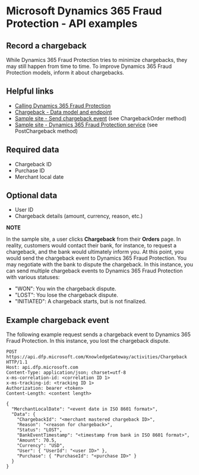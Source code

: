 # Microsoft Dynamics 365 Fraud Protection - API examples
## Record a chargeback

While Dynamics 365 Fraud Protection tries to minimize chargebacks, they may still happen from time to time. To improve Dynamics 365 Fraud Protection models, inform it about chargebacks.

## Helpful links
- [Calling Dynamics 365 Fraud Protection](./Authenticate&#32;and&#32;call&#32;Fraud&#32;Protection.md)
- [Chargeback - Data model and endpoint](https://apidocs.microsoft.com/services/dynamics365fraudprotection#/KnowledgeGatewayEvent/KnowledgeGatewayEventActivitiesChargebackPost)
- [Sample site - Send chargeback event](../src/Web/Controllers/OrderController.cs) (see ChargebackOrder method)
- [Sample site - Dynamics 365 Fraud Protection service](../src/Infrastructure/Services/FraudProtectionService.cs) (see PostChargeback method)

## Required data
- Chargeback ID
- Purchase ID
- Merchant local date

## Optional data
- User ID
- Chargeback details (amount, currency, reason, etc.)

**NOTE**

In the sample site, a user clicks **Chargeback** from their **Orders** page. In reality, customers would contact their bank, for instance, to request a chargeback, and the bank would ultimately inform you. At this point, you would send the chargeback event to Dynamics 365 Fraud Protection. You may negotiate with the bank to dispute the chargeback. In this instance, you can send multiple chargeback events to Dynamics 365 Fraud Protection with various statuses:
- "WON": You win the chargeback dispute.
- "LOST": You lose the chargeback dispute.
- "INITIATED": A chargeback starts, but is not finalized.

## Example chargeback event
The following example request sends a chargeback event to Dynamics 365 Fraud Protection. In this instance, you lost the chargeback dispute.
```http
POST https://api.dfp.microsoft.com/KnowledgeGateway/activities/Chargeback HTTP/1.1
Host: api.dfp.microsoft.com
Content-Type: application/json; charset=utf-8
x-ms-correlation-id: <correlation ID 1>
x-ms-tracking-id: <tracking ID 1>
Authorization: bearer <token>
Content-Length: <content length>

{
  "MerchantLocalDate": "<event date in ISO 8601 format>",
  "Data": {
    "ChargebackId": "<merchant mastered chargeback ID>",
    "Reason": "<reason for chargeback>",
    "Status": "LOST",
    "BankEventTimestamp": "<timestamp from bank in ISO 8601 format>",
    "Amount": 70.5,
    "Currency": "USD",
    "User": { "UserId": "<user ID>" },
    "Purchase": { "PurchaseId": "<purchase ID>" }
  }
}
```
